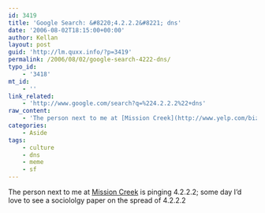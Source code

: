 ```yaml
---
id: 3419
title: 'Google Search: &#8220;4.2.2.2&#8221; dns'
date: '2006-08-02T18:15:00+00:00'
author: Kellan
layout: post
guid: 'http://lm.quxx.info/?p=3419'
permalink: /2006/08/02/google-search-4222-dns/
typo_id:
    - '3418'
mt_id:
    - ''
link_related:
    - 'http://www.google.com/search?q=%224.2.2.2%22+dns'
raw_content:
    - 'The person next to me at [Mission Creek](http://www.yelp.com/biz/TFOFOzBVy8K96Qq9zwa3hA) is pinging 4.2.2.2;  some day I\''d love to see a sociololgy paper on the spread of 4.2.2.2'
categories:
    - Aside
tags:
    - culture
    - dns
    - meme
    - sf
---
```


The person next to me at [Mission Creek](http://www.yelp.com/biz/TFOFOzBVy8K96Qq9zwa3hA) is pinging 4.2.2.2; some day I’d love to see a sociololgy paper on the spread of 4.2.2.2